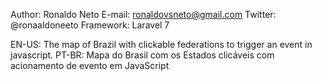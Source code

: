 Author: Ronaldo Neto
E-mail: ronaldovsneto@gmail.com
Twitter: @ronaaldoneeto
Framework: Laravel 7

EN-US: The map of Brazil with clickable federations to trigger an event in javascript.
PT-BR: Mapa do Brasil com os Estados clicáveis com acionamento de evento em JavaScript

